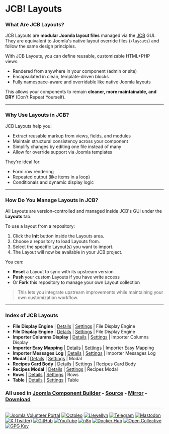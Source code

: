 # JCB! Layouts

### What Are JCB Layouts?
JCB Layouts are **modular Joomla layout files** managed via the [JCB](https://www.joomlacomponentbuilder.com) GUI.  
They are equivalent to Joomla's native layout override files (`/layouts`) and follow the same design principles.

With JCB Layouts, you can define reusable, customizable HTML+PHP views:

- Rendered from anywhere in your component (admin or site)
- Encapsulated in clean, template-driven blocks
- Fully namespace-aware and overridable like native Joomla layouts

This allows your components to remain **cleaner, more maintainable, and DRY** (Don't Repeat Yourself).

---
### Why Use Layouts in JCB?
JCB Layouts help you:

- Extract reusable markup from views, fields, and modules
- Maintain structural consistency across your component
- Simplify changes by editing one file instead of many
- Allow for override support via Joomla templates

They're ideal for:
- Form row rendering
- Repeated output (like items in a loop)
- Conditionals and dynamic display logic

---
### How Do You Manage Layouts in JCB?
All Layouts are version-controlled and managed inside JCB's GUI under the **Layouts** tab.

To use a layout from a repository:

1. Click the **Init** button inside the Layouts area.
2. Choose a repository to load Layouts from.
3. Select the specific Layout(s) you want to import.
4. The Layout will now be available in your JCB project.

You can:

- **Reset** a Layout to sync with its upstream version
- **Push** your custom Layouts if you have write access
- Or **Fork** this repository to manage your own Layout collection

> This lets you integrate upstream improvements while maintaining your own customization workflow.

---
### Index of JCB Layouts


 - **File Display Engine** | [Details](src/layout/6e4e5acc-8a7c-49ca-be53-8f8d95bd4163) | [Settings](src/layout/6e4e5acc-8a7c-49ca-be53-8f8d95bd4163/item.json) | File Display Engine
 - **File Display Engine** | [Details](src/layout/c9d68d44-c737-4eea-a465-2928eaa12537) | [Settings](src/layout/c9d68d44-c737-4eea-a465-2928eaa12537/item.json) | File Display Engine
 - **Importer Columns Display** | [Details](src/layout/a51be5b8-9ec9-43de-9dd9-f739c8b39288) | [Settings](src/layout/a51be5b8-9ec9-43de-9dd9-f739c8b39288/item.json) | Importer Columns Display
 - **Importer Easy Mapping** | [Details](src/layout/c4d0c28e-eb98-4c0d-a91e-34096e5606fe) | [Settings](src/layout/c4d0c28e-eb98-4c0d-a91e-34096e5606fe/item.json) | Importer Easy Mapping
 - **Importer Messages Log** | [Details](src/layout/0777dd83-d0dd-4fb1-8a31-13013dfc5dde) | [Settings](src/layout/0777dd83-d0dd-4fb1-8a31-13013dfc5dde/item.json) | Importer Messages Log
 - **Modal** | [Details](src/layout/0eb94218-5798-4170-9ce5-5cf11607086d) | [Settings](src/layout/0eb94218-5798-4170-9ce5-5cf11607086d/item.json) | Modal
 - **Recipes Card Body** | [Details](src/layout/d9797f3d-6d22-47a7-bba6-45be5bd3a4e3) | [Settings](src/layout/d9797f3d-6d22-47a7-bba6-45be5bd3a4e3/item.json) | Recipes Card Body
 - **Recipes Modal** | [Details](src/layout/dbcc89a3-75eb-48f3-8982-69c0fa2b0a01) | [Settings](src/layout/dbcc89a3-75eb-48f3-8982-69c0fa2b0a01/item.json) | Recipes Modal
 - **Rows** | [Details](src/layout/72965abd-370c-4a16-a536-72cfd001e5dd) | [Settings](src/layout/72965abd-370c-4a16-a536-72cfd001e5dd/item.json) | Rows
 - **Table** | [Details](src/layout/2fe723e3-879e-4c08-aaf3-0de098ed7f25) | [Settings](src/layout/2fe723e3-879e-4c08-aaf3-0de098ed7f25/item.json) | Table

### All used in [Joomla Component Builder](https://www.joomlacomponentbuilder.com) - [Source](https://git.vdm.dev/joomla/Component-Builder) - [Mirror](https://github.com/vdm-io/Joomla-Component-Builder) - [Download](https://git.vdm.dev/joomla/pkg-component-builder/releases)

---
[![Joomla Volunteer Portal](https://img.shields.io/badge/-Joomla-gold?logo=joomla)](https://volunteers.joomla.org/joomlers/1396-llewellyn-van-der-merwe "Join Llewellyn on the Joomla Volunteer Portal: Shaping the Future Together!") [![Octoleo](https://img.shields.io/badge/-Octoleo-black?logo=linux)](https://git.vdm.dev/octoleo "--quiet") [![Llewellyn](https://img.shields.io/badge/-Llewellyn-ffffff?logo=gitea)](https://git.vdm.dev/Llewellyn "Collaborate and Innovate with Llewellyn on Git: Building a Better Code Future!") [![Telegram](https://img.shields.io/badge/-Telegram-blue?logo=telegram)](https://t.me/Joomla_component_builder "Join Llewellyn and the Community on Telegram: Building Joomla Components Together!") [![Mastodon](https://img.shields.io/badge/-Mastodon-9e9eec?logo=mastodon)](https://joomla.social/@llewellyn "Connect and Engage with Llewellyn on Joomla Social: Empowering Communities, One Post at a Time!") [![X (Twitter)](https://img.shields.io/badge/-X-black?logo=x)](https://x.com/llewellynvdm "Join the Conversation with Llewellyn on X: Where Ideas Take Flight!") [![GitHub](https://img.shields.io/badge/-GitHub-181717?logo=github)](https://github.com/Llewellynvdm "Build, Innovate, and Thrive with Llewellyn on GitHub: Turning Ideas into Impact!") [![YouTube](https://img.shields.io/badge/-YouTube-ff0000?logo=youtube)](https://www.youtube.com/@OctoYou "Explore, Learn, and Create with Llewellyn on YouTube: Your Gateway to Inspiration!") [![n8n](https://img.shields.io/badge/-n8n-black?logo=n8n)](https://n8n.io/creators/octoleo "Effortless Automation and Impactful Workflows with Llewellyn on n8n!") [![Docker Hub](https://img.shields.io/badge/-Docker-grey?logo=docker)](https://hub.docker.com/u/llewellyn "Llewellyn on Docker: Containerize Your Creativity!") [![Open Collective](https://img.shields.io/badge/-Donate-green?logo=opencollective)](https://opencollective.com/joomla-component-builder "Donate towards JCB: Help Llewellyn financially so he can continue developing this great tool!") [![GPG Key](https://img.shields.io/badge/-GPG-blue?logo=gnupg)](https://git.vdm.dev/Llewellyn/gpg "Unlock Trust and Security with Llewellyn's GPG Key: Your Gateway to Verified Connections!")